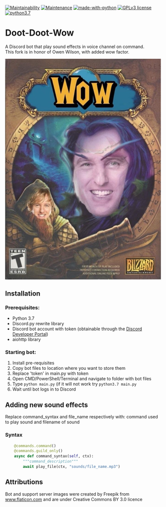 [![Maintainability](https://api.codeclimate.com/v1/badges/347e0974b306643c3f82/maintainability)](https://codeclimate.com/github/ks00908/doot-doot/maintainability) [![Maintenance](https://img.shields.io/badge/Maintained%3F-no-red.svg)](https://GitHub.com/Naereen/StrapDown.js/graphs/commit-activity) [![made-with-python](https://img.shields.io/badge/Made%20with-Python-1f425f.svg)](https://www.python.org/)  [![GPLv3 license](https://img.shields.io/badge/License-GPLv3-blue.svg)](http://perso.crans.org/besson/LICENSE.html) [![python3.7](https://img.shields.io/badge/python-3.7-blue.svg)](https://img.shields.io/badge/python-3.7-blue.svg)
# Doot-Doot-Wow
A Discord bot that play sound effects in voice channel on command.   
This fork is in honor of Owen Wilson, with added wow factor. 

![Image of Owen Wilson](https://github.com/toinetoine/OwenWilsonCrit/raw/master/wow.jpg?raw=true)

## Installation

### Prerequisites:
  * Python 3.7
  * Discord.py rewrite library
  * Discord bot account with token (obtainable through the [Discord Developer Portal](https://discordapp.com/developers/applications/))
  * aiohttp library
  
### Starting bot:
  1. Install pre-requisites
  2. Copy bot files to location where you want to store them
  3. Replace 'token' in main.py with token
  4. Open CMD/PowerShell/Terminal and navigate to folder with bot files
  5. Type ``python main.py`` (if it will not work try ``python3.7 main.py``
  6. Wait until bot logs in to Discord
  
  
## Adding new sound effects
Replace command_syntax and file_name respectively with: command used to play sound and filename of sound
### Syntax
```py
    @commands.command()
    @commands.guild_only()
    async def command_syntax(self, ctx):
        """command_description"""
        await play_file(ctx, "sounds/file_name.mp3")
```
## Attributions

Bot and support server images were created by Freepik from www.flaticon.com and are under Creative Commons BY 3.0 licence
